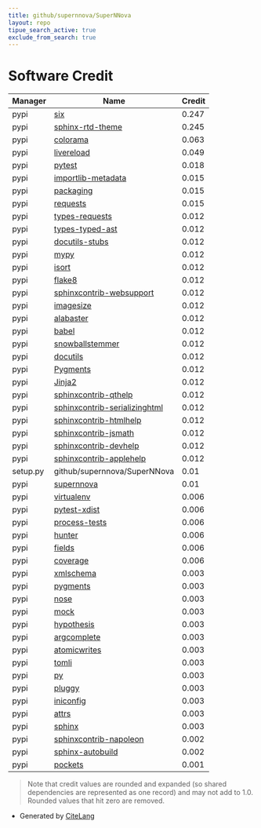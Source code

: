 ```yaml
---
title: github/supernnova/SuperNNova
layout: repo
tipue_search_active: true
exclude_from_search: true
---
```

# Software Credit

|Manager|Name|Credit|
|-------|----|------|
|pypi|[six](https://github.com/benjaminp/six)|0.247|
|pypi|[sphinx-rtd-theme](https://github.com/readthedocs/sphinx_rtd_theme)|0.245|
|pypi|[colorama](https://github.com/tartley/colorama)|0.063|
|pypi|[livereload](https://github.com/lepture/python-livereload)|0.049|
|pypi|[pytest](https://docs.pytest.org/en/latest/)|0.018|
|pypi|[importlib-metadata](https://pypi.org/project/importlib-metadata)|0.015|
|pypi|[packaging](https://pypi.org/project/packaging)|0.015|
|pypi|[requests](https://pypi.org/project/requests)|0.015|
|pypi|[types-requests](https://pypi.org/project/types-requests)|0.012|
|pypi|[types-typed-ast](https://pypi.org/project/types-typed-ast)|0.012|
|pypi|[docutils-stubs](https://pypi.org/project/docutils-stubs)|0.012|
|pypi|[mypy](https://pypi.org/project/mypy)|0.012|
|pypi|[isort](https://pypi.org/project/isort)|0.012|
|pypi|[flake8](https://pypi.org/project/flake8)|0.012|
|pypi|[sphinxcontrib-websupport](https://pypi.org/project/sphinxcontrib-websupport)|0.012|
|pypi|[imagesize](https://pypi.org/project/imagesize)|0.012|
|pypi|[alabaster](https://pypi.org/project/alabaster)|0.012|
|pypi|[babel](https://pypi.org/project/babel)|0.012|
|pypi|[snowballstemmer](https://pypi.org/project/snowballstemmer)|0.012|
|pypi|[docutils](https://pypi.org/project/docutils)|0.012|
|pypi|[Pygments](https://pypi.org/project/Pygments)|0.012|
|pypi|[Jinja2](https://pypi.org/project/Jinja2)|0.012|
|pypi|[sphinxcontrib-qthelp](https://pypi.org/project/sphinxcontrib-qthelp)|0.012|
|pypi|[sphinxcontrib-serializinghtml](https://pypi.org/project/sphinxcontrib-serializinghtml)|0.012|
|pypi|[sphinxcontrib-htmlhelp](https://pypi.org/project/sphinxcontrib-htmlhelp)|0.012|
|pypi|[sphinxcontrib-jsmath](https://pypi.org/project/sphinxcontrib-jsmath)|0.012|
|pypi|[sphinxcontrib-devhelp](https://pypi.org/project/sphinxcontrib-devhelp)|0.012|
|pypi|[sphinxcontrib-applehelp](https://pypi.org/project/sphinxcontrib-applehelp)|0.012|
|setup.py|github/supernnova/SuperNNova|0.01|
|pypi|[supernnova](https://github.com/supernnova/SuperNNova)|0.01|
|pypi|[virtualenv](https://pypi.org/project/virtualenv)|0.006|
|pypi|[pytest-xdist](https://pypi.org/project/pytest-xdist)|0.006|
|pypi|[process-tests](https://pypi.org/project/process-tests)|0.006|
|pypi|[hunter](https://pypi.org/project/hunter)|0.006|
|pypi|[fields](https://pypi.org/project/fields)|0.006|
|pypi|[coverage](https://pypi.org/project/coverage)|0.006|
|pypi|[xmlschema](https://pypi.org/project/xmlschema)|0.003|
|pypi|[pygments](https://pypi.org/project/pygments)|0.003|
|pypi|[nose](https://pypi.org/project/nose)|0.003|
|pypi|[mock](https://pypi.org/project/mock)|0.003|
|pypi|[hypothesis](https://pypi.org/project/hypothesis)|0.003|
|pypi|[argcomplete](https://pypi.org/project/argcomplete)|0.003|
|pypi|[atomicwrites](https://pypi.org/project/atomicwrites)|0.003|
|pypi|[tomli](https://pypi.org/project/tomli)|0.003|
|pypi|[py](https://pypi.org/project/py)|0.003|
|pypi|[pluggy](https://pypi.org/project/pluggy)|0.003|
|pypi|[iniconfig](https://pypi.org/project/iniconfig)|0.003|
|pypi|[attrs](https://pypi.org/project/attrs)|0.003|
|pypi|[sphinx](https://www.sphinx-doc.org/)|0.003|
|pypi|[sphinxcontrib-napoleon](https://sphinxcontrib-napoleon.readthedocs.io)|0.002|
|pypi|[sphinx-autobuild](https://github.com/executablebooks/sphinx-autobuild)|0.002|
|pypi|[pockets](http://pockets.readthedocs.org)|0.001|


> Note that credit values are rounded and expanded (so shared dependencies are represented as one record) and may not add to 1.0. Rounded values that hit zero are removed.


- Generated by [CiteLang](https://github.com/vsoch/citelang)
